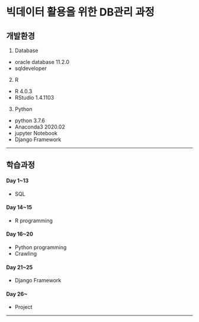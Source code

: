 # 빅데이터 활용을 위한 DB관리 과정

## 개발환경

1. Database

- oracle database 11.2.0
- sqldeveloper

2. R

- R 4.0.3
- RStudio 1.4.1103

3. Python

- python 3.7.6
- Anaconda3 2020.02
- jupyter Notebook
- Django Framework

---

## 학습과정

#### Day 1~13
* SQL

#### Day 14~15
* R programming

#### Day 16~20
* Python programming
* Crawling

#### Day 21~25
* Django Framework

#### Day 26~
* Project

---




